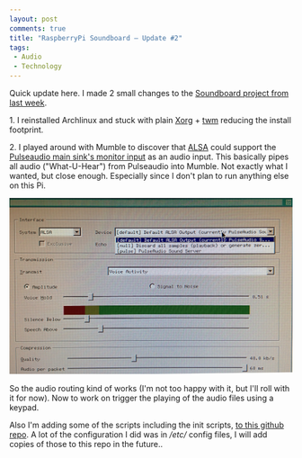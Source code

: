 ```yaml
---
layout: post
comments: true
title: "RaspberryPi Soundboard – Update #2"
tags:
 - Audio
 - Technology
---
```


Quick update here. I made 2 small changes to the [Soundboard project from last week][0].

1\. I reinstalled Archlinux and stuck with plain [Xorg][1] + [twm][2] reducing the install footprint.

2\. I played around with Mumble to discover that [ALSA][3] could support the [Pulseaudio main sink's monitor input][4] as an audio input. This basically pipes all audio ("What-U-Hear") from Pulseaudio into Mumble. Not exactly what I wanted, but close enough. Especially since I don't plan to run anything else on this Pi.

![alsa](../images/2014/02/alsa.jpg)

So the audio routing kind of works (I'm not too happy with it, but I'll roll with it for now). Now to work on trigger the playing of the audio files using a keypad.

Also I'm adding some of the scripts including the init scripts, [to this github repo][5]. A lot of the configuration I did was in _/etc/_ config files, I will add copies of those to this repo in the future..


[0]: raspberrypi-soundboard-update-1/
[1]: https://wiki.archlinux.org/index.php/xorg
[2]: http://en.wikipedia.org/wiki/Twm
[3]: http://www.alsa-project.org/main/index.php/Main_Page
[4]: https://wiki.archlinux.org/index.php/PulseAudio/Examples#ALSA_Monitor_source
[5]: https://github.com/notthetup/pifx
